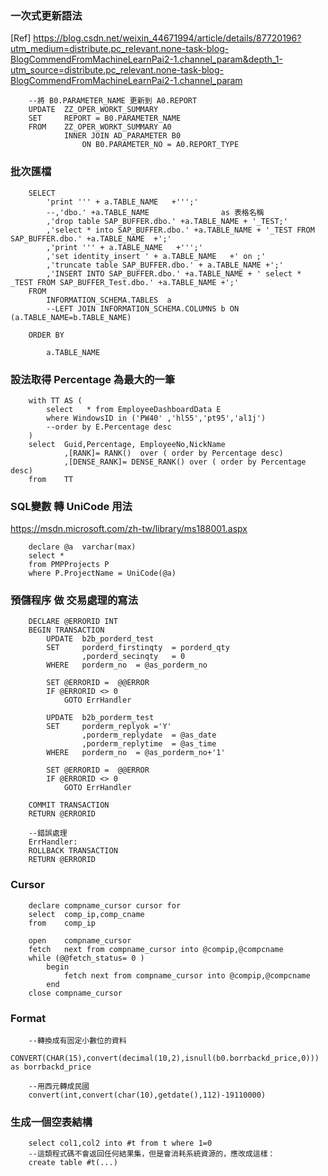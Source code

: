 ### 一次式更新語法
[Ref]
    https://blog.csdn.net/weixin_44671994/article/details/87720196?utm_medium=distribute.pc_relevant.none-task-blog-BlogCommendFromMachineLearnPai2-1.channel_param&depth_1-utm_source=distribute.pc_relevant.none-task-blog-BlogCommendFromMachineLearnPai2-1.channel_param
```
    --將 B0.PARAMETER_NAME 更新到 A0.REPORT 
    UPDATE 	ZZ_OPER_WORKT_SUMMARY
    SET 	REPORT = B0.PARAMETER_NAME
    FROM 	ZZ_OPER_WORKT_SUMMARY A0
	    	INNER JOIN AD_PARAMETER B0
		    	ON B0.PARAMETER_NO = A0.REPORT_TYPE
```

### 批次匯檔
```
    SELECT  
        'print ''' + a.TABLE_NAME   +''';'
        --,'dbo.' +a.TABLE_NAME                as 表格名稱   
        ,'drop table SAP_BUFFER.dbo.' +a.TABLE_NAME + '_TEST;'
        ,'select * into SAP_BUFFER.dbo.' +a.TABLE_NAME + '_TEST FROM SAP_BUFFER.dbo.' +a.TABLE_NAME  +';'
        ,'print ''' + a.TABLE_NAME   +''';'
        ,'set identity_insert ' + a.TABLE_NAME   +' on ;'
        ,'truncate table SAP_BUFFER.dbo.' + a.TABLE_NAME +';'
        ,'INSERT INTO SAP_BUFFER.dbo.' +a.TABLE_NAME + ' select * _TEST FROM SAP_BUFFER_Test.dbo.' +a.TABLE_NAME +';'
    FROM  
        INFORMATION_SCHEMA.TABLES  a  
        --LEFT JOIN INFORMATION_SCHEMA.COLUMNS b ON (a.TABLE_NAME=b.TABLE_NAME)  
    
    ORDER BY  

        a.TABLE_NAME
```

### 設法取得 Percentage 為最大的一筆
```
    with TT AS (
        select   * from EmployeeDashboardData E
        where WindowsID in ('PW40' ,'hl55','pt95','al1j')
        --order by E.Percentage desc
    )
    select  Guid,Percentage, EmployeeNo,NickName
            ,[RANK]= RANK()  over ( order by Percentage desc)
            ,[DENSE_RANK]= DENSE_RANK() over ( order by Percentage desc)
    from    TT
```


### SQL變數 轉 UniCode 用法
https://msdn.microsoft.com/zh-tw/library/ms188001.aspx

```
    declare @a  varchar(max)
    select *
    from PMPProjects P
    where P.ProjectName = UniCode(@a)

```

### 預儲程序 做 交易處理的寫法

```
    DECLARE @ERRORID INT
    BEGIN TRANSACTION
        UPDATE	b2b_porderd_test
        SET		porderd_firstinqty	= porderd_qty
                ,porderd_secinqty	= 0
        WHERE	porderm_no	= @as_porderm_no
        
        SET @ERRORID =  @@ERROR
        IF @ERRORID <> 0
            GOTO ErrHandler

        UPDATE	b2b_porderm_test
        SET		porderm_replyok	='Y'
                ,porderm_replydate	= @as_date
                ,porderm_replytime	= @as_time
        WHERE	porderm_no	= @as_porderm_no+'1'

        SET @ERRORID =  @@ERROR
        IF @ERRORID <> 0
            GOTO ErrHandler

    COMMIT TRANSACTION
    RETURN @ERRORID

    --錯誤處理
    ErrHandler:
    ROLLBACK TRANSACTION
    RETURN @ERRORID

```

### Cursor 
```
    declare compname_cursor cursor for
    select  comp_ip,comp_cname
    from    comp_ip

    open    compname_cursor
    fetch   next from compname_cursor into @compip,@compcname
    while (@@fetch_status= 0 )
        begin
            fetch next from compname_cursor into @compip,@compcname
        end 
    close compname_cursor
```

### Format

```
    --轉換成有固定小數位的資料
	CONVERT(CHAR(15),convert(decimal(10,2),isnull(b0.borrbackd_price,0))) as borrbackd_price
	
    --用西元轉成民國
	convert(int,convert(char(10),getdate(),112)-19110000)

```

### 生成一個空表結構
```
    select col1,col2 into #t from t where 1=0
    --這類程式碼不會返回任何結果集，但是會消耗系統資源的，應改成這樣：
    create table #t(...)
```










